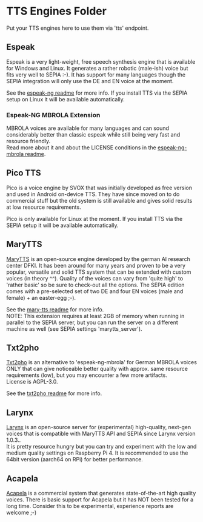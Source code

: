 # TTS Engines Folder

Put your TTS engines here to use them via 'tts' endpoint.

## Espeak

Espeak is a very light-weight, free speech synthesis engine that is available for Windows and Linux. 
It generates a rather robotic (male-ish) voice but fits very well to SEPIA :-). It has support for many languages though the SEPIA integration will only use the DE and EN voice at the moment.  
  
See the [espeak-ng readme](espeak-ng/README.md) for more info. If you install TTS via the SEPIA setup on Linux it will be available automatically.

### Espeak-NG MBROLA Extension

MBROLA voices are available for many languages and can sound considerably better than classic espeak while still being very fast and resource friendly.  
Read more about it and about the LICENSE conditions in the [espeak-ng-mbrola readme](espeak-ng-mbrola/README.md).

## Pico TTS

Pico is a voice engine by SVOX that was initially developed as free version and used in Android on-device TTS. 
They have since moved on to do commercial stuff but the old system is still available and gives solid results at low resource requirements.  
  
Pico is only available for Linux at the moment. If you install TTS via the SEPIA setup it will be available automatically.

## MaryTTS

[MaryTTS](http://mary.dfki.de/) is an open-source engine developed by the german AI research center DFKI. 
It has been around for many years and proven to be a very popular, versatile and solid TTS system that can be extended with custom voices (in theory ^^).
Quality of the voices can vary from 'quite high' to 'rather basic' so be sure to check-out all the options. The SEPIA edition comes with a pre-selected set of two DE and four EN voices (male and female) + an easter-egg ;-).
  
See the [mary-tts readme](marytts/INSTALL.md) for more info.  
NOTE: This extension requires at least 2GB of memory when running in parallel to the SEPIA server, but you can run the server on a different machine as well (see SEPIA settings 'marytts_server').

## Txt2pho

[Txt2pho](https://github.com/GHPS/txt2pho) is an alternative to 'espeak-ng-mbrola' for German MBROLA voices ONLY that can give noticeable better quality with approx. same resource requirements (low), but you may encounter a few more artifacts.  
License is AGPL-3.0.
  
See the [txt2pho readme](txt2pho/README.md) for more info.

## Larynx

[Larynx](https://github.com/rhasspy/larynx) is an open-source server for (experimental) high-quality, next-gen voices that is compatible with MaryTTS API and SEPIA since Larynx version 1.0.3..  
It is pretty resource hungry but you can try and experiment with the low and medium quality settings on Raspberry Pi 4. It is recommended to use the 64bit version (aarch64 on RPi) for better performance.

## Acapela

[Acapela](https://www.acapela-group.com/demos/) is a commercial system that generates state-of-the-art high quality voices. There is basic support for Acapela but it has NOT been tested for a long time.
Consider this to be experimental, experience reports are welcome ;-)
